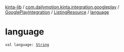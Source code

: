 [kinta-lib](../../../index.md) / [com.dailymotion.kinta.integration.googleplay](../../index.md) / [GooglePlayIntegration](../index.md) / [ListingResource](index.md) / [language](./language.md)

# language

`val language: `[`String`](https://kotlinlang.org/api/latest/jvm/stdlib/kotlin/-string/index.html)
